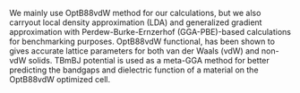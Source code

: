 We mainly use OptB88vdW method for our calculations, but we also carryout local density approximation (LDA) and generalized gradient approximation with Perdew-Burke-Ernzerhof (GGA-PBE)-based calculations for benchmarking purposes. OptB88vdW functional, has been shown to gives accurate lattice parameters for both van der Waals (vdW) and non-vdW solids. 
TBmBJ potential is used as a meta-GGA method for better predicting the bandgaps and dielectric function of a material on the OptB88vdW optimized cell. 
